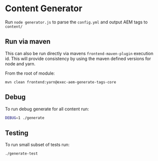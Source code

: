 # Content Generator

Run `node generator.js` to parse the `config.yml` and output AEM tags to `content/`

## Run via maven

This can also be run directly via mavens `frontend-maven-plugin` execution id. This will provide consistency by using the maven defined versions for node and yarn.

From the root of module:

`mvn clean frontend:yarn@exec-aem-generate-tags-core`

## Debug

To run debug generate for all content run:

```bash
DEBUG=1 ./generate
```

## Testing

To run small subset of tests run:

```bash
./generate-test
```
